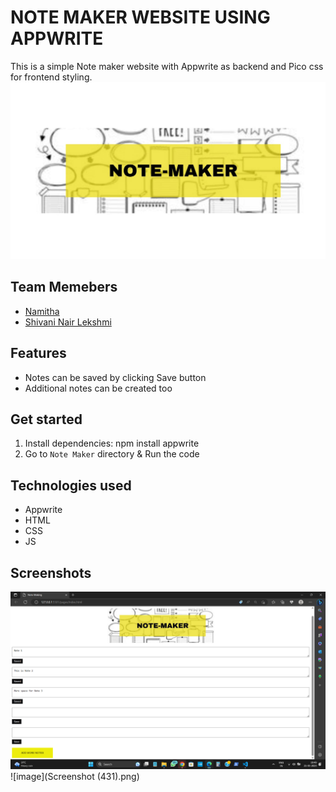# NOTE MAKER WEBSITE USING APPWRITE

This is a simple Note maker website with Appwrite as backend and Pico css for frontend styling.
![image](Image.jpeg)

## Team Memebers

- [Namitha](https://github.com/Namitha-S-11465)
- [Shivani Nair Lekshmi](https://github.com/ShivaniNair2003)

## Features

- Notes can be saved by clicking Save button
- Additional notes can be created too

## Get started

1. Install dependencies: npm install appwrite
2. Go to `Note Maker` directory & Run the code

## Technologies used

- Appwrite
- HTML
- CSS
- JS

## Screenshots

![image](Webpage.png)
![image](Screenshot (431).png)
